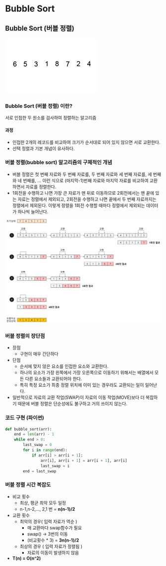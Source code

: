 # Bubble Sort

## Bubble Sort (버블 정렬)

![bubble-sort-gif](../../images/bubble-sort-gif.gif "bubble-sort-gif")

### Bubble Sort (버블 정렬) 이란?

서로 인접한 두 원소를 검사하여 정렬하는 알고리즘

#### 과정

- 인접한 2개의 레코드를 비교하여 크기가 순서대로 되어 있지 않으면 서로 교환한다.
- 선택 정렬과 기본 개념이 유사하다.

### 버블 정렬(bubble sort) 알고리즘의 구체적인 개념

- 버블 정렬은 첫 번째 자료와 두 번째 자료를, 두 번째 자료와 세 번째 자료를, 세 번째와 네 번째를, … 이런 식으로 (마지막-1)번째 자료와 마지막 자료를 비교하여 교환하면서 자료를 정렬한다.
- 1회전을 수행하고 나면 가장 큰 자료가 맨 뒤로 이동하므로 2회전에서는 맨 끝에 있는 자료는 정렬에서 제외되고, 2회전을 수행하고 나면 끝에서 두 번째 자료까지는 정렬에서 제외된다. 이렇게 정렬을 1회전 수행할 때마다 정렬에서 제외되는 데이터가 하나씩 늘어난다.

![bubble-sort](../../images/bubble-sort.png "bubble-sort")

### 버블 정렬의 장단점

- 장점
  - 구현이 매우 간단하다
- 단점
  - 순서에 맞지 않은 요소를 인접한 요소와 교환한다.
  - 하나의 요소가 가장 왼쪽에서 가장 오른쪽으로 이동하기 위해서는 배열에서 모든 다른 요소들과 교환되어야 한다.
  - 특히 특정 요소가 최종 정렬 위치에 이미 있는 경우라도 교환되는 일이 일어난다.
- 일반적으로 자료의 교환 작업(SWAP)이 자료의 이동 작업(MOVE)보다 더 복잡하기 때문에 버블 정렬은 단순성에도 불구하고 거의 쓰이지 않는다.

### 코드 구현 (파이썬)

```python
def bubble_sort(arr):
    end = len(arr) - 1
    while end > 0:
        last_swap = 0
        for i in range(end):
            if arr[i] > arr[i + 1]:
                arr[i], arr[i + 1] = arr[i + 1], arr[i]
                last_swap = i
        end = last_swap
```

### 버블 정렬 시간 복잡도

- 비교 횟수
  - 최상, 평균 최악 모두 일정
  - n-1,n-2,..., 2,1 번 = **n(n-1)/2**
- 교환 횟수
  - 최악의 경우( 입력 자료가 역순 )
    - 매 교환마다 swap함수가 필요
    - swap() -> 3번의 이동
    - (비교횟수 \* 3)
      = **3n(n-1)/2**
  - 최상의 경우 ( 입력 자료가 정렬됨 )
    - 자료의 이동이 발생하지 않음
- **T(n) = O(n^2)**
